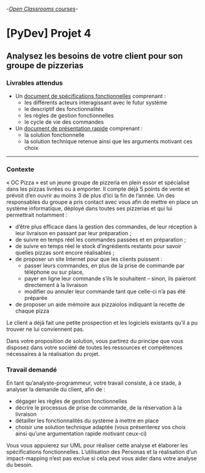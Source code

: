 -[_Open Classrooms courses_](https://openclassrooms.com/projects/analysez-les-besoins-de-votre-client-pour-son-groupe-de-pizzerias)-

# [PyDev] Projet 4

## Analysez les besoins de votre client pour son groupe de pizzerias

### Livrables attendus

* Un [document de spécifications fonctionnelles](https://github.com/freezed/ocp4/blob/master/specifications.md) comprenant :
    - les différents acteurs interagissant avec le futur système
    - le descriptif des fonctionnalités
    - les règles de gestion fonctionnelles
    - le cycle de vie des commandes
* Un [document de présentation rapide](https://github.com/freezed/ocp4/blob/master/presentation.md) comprenant :
    - la solution fonctionnelle
    - la solution technique retenue ainsi que les arguments motivant ces choix

---

### Contexte

« OC Pizza » est un jeune groupe de pizzeria en plein essor et spécialisé dans les pizzas livrées ou à emporter. Il compte déjà 5 points de vente et prévoit d’en ouvrir au moins 3 de plus d’ici la fin de l’année. Un des responsables du groupe a pris contact avec vous afin de mettre en place un système informatique, déployé dans toutes ses pizzerias et qui lui permettrait notamment :

* d’être plus efficace dans la gestion des commandes, de leur réception à leur livraison en passant par leur préparation ;
* de suivre en temps réel les commandes passées et en préparation ;
* de suivre en temps réel le stock d’ingrédients restants pour savoir quelles pizzas sont encore réalisables ;
* de proposer un site Internet pour que les clients puissent :
    - passer leurs commandes, en plus de la prise de commande par téléphone ou sur place,
    - payer en ligne leur commande s’ils le souhaitent – sinon, ils paieront directement à la livraison
    - modifier ou annuler leur commande tant que celle-ci n’a pas été préparée
* de proposer un aide mémoire aux pizzaiolos indiquant la recette de chaque pizza

Le client a déjà fait une petite prospection et les logiciels existants qu’il a pu trouver ne lui conviennent pas.

Dans votre proposition de solution, vous partirez du principe que vous disposez dans votre société de toutes les ressources et compétences nécessaires à la réalisation du projet.

### Travail demandé

En tant qu’analyste-programmeur, votre travail consiste, à ce stade, à analyser la demande du client, afin de :

* dégager les règles de gestion fonctionnelles
* décrire le processus de prise de commande, de la réservation à la livraison
* détailler les fonctionnalités du système à mettre en place
* choisir une solution technique adaptée (vous présenterez vos choix ainsi qu’une argumentation rapide motivant ceux-ci)

Vous vous appuierez sur UML pour réaliser cette analyse et élaborer les spécifications fonctionnelles. L’utilisation des Personas et la réalisation d’un impact-mapping n’est pas exclue si cela peut vous aider dans votre analyse du besoin.
